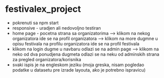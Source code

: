 # festivalex_project

- pokrenuti sa npm start
- responsive - uradjen ali nedovoljno testiran
- home page - pocetna strana sa organizatorima --> klikom na nekog organizatora ide se na profil organizatora --> klikom na more dugmne u opisu festivala na profilu organizatora ide se na profil festivala
- klikom na login dugme u navbaru odlazi se na admin page --> klikom na neko od dva ponudjena dugmeta odlazi se na neku od adminskih strana za pregled organizatora/korisnika
- svaki ispis je na engleskom jeziku (moja greska, nisam pogledao podatke u datasetu pre izrade layouta, ako je potrebno ispravicu)
